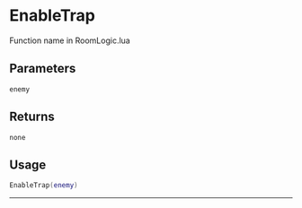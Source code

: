 # EnableTrap
Function name in RoomLogic.lua
## Parameters
`enemy`
## Returns
`none`
## Usage
```lua
EnableTrap(enemy)
```
---

